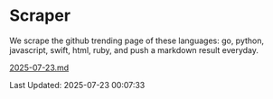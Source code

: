 # Scraper

We scrape the github trending page of these languages: go, python, javascript, swift, html, ruby, and push a markdown result everyday.

[2025-07-23.md](https://github.com/henson/Scraper/blob/master/2025-07-23.md)

Last Updated: 2025-07-23 00:07:33